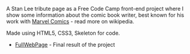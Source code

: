 A Stan Lee tribute page as a Free Code Camp front-end project where I show some information about the comic book writer, best known for his work with [Marvel Comics](https://en.wikipedia.org/wiki/Marvel_Comics) - read more on wikipedia.

Made using HTML5, CSS3, Skeleton for code.

- [FullWebPage](https://vivanstanislaus.github.io/Tribute-Page-Stan-Lee-//) - Final result of the project
